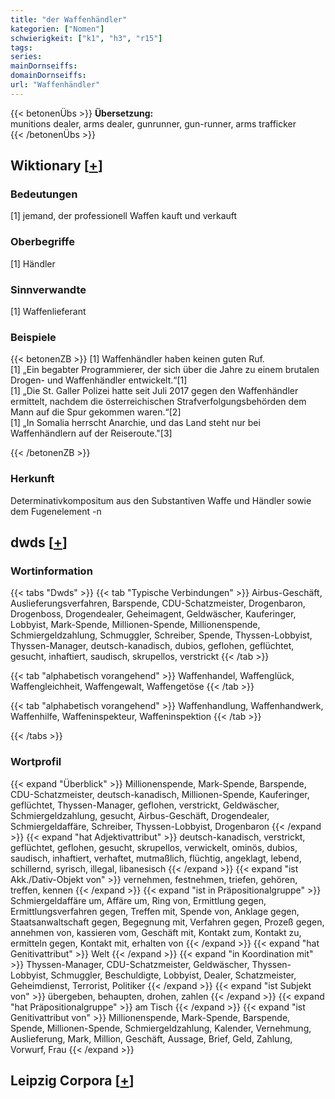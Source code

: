 ```yaml
---
title: "der Waffenhändler"
kategorien: ["Nomen"]
schwierigkeit: ["k1", "h3", "r15"]
tags:
series:
mainDornseiffs:
domainDornseiffs:
url: "Waffenhändler"
---
```


{{< betonenÜbs >}}
**Übersetzung:**  
munitions dealer, arms  dealer, gunrunner, gun-runner, arms trafficker  
{{< /betonenÜbs >}}

## Wiktionary [[+](https://de.wiktionary.org/wiki/Waffenhändler)]

### Bedeutungen
[1] jemand, der professionell Waffen kauft und verkauft  

### Oberbegriffe
[1] Händler  

### Sinnverwandte
[1] Waffenlieferant  

### Beispiele
{{< betonenZB >}}
[1] Waffenhändler haben keinen guten Ruf.  
[1] „Ein begabter Programmierer, der sich über die Jahre zu einem brutalen Drogen- und Waffenhändler entwickelt.“[1]  
[1] „Die St. Galler Polizei hatte seit Juli 2017 gegen den Waffenhändler ermittelt, nachdem die österreichischen Strafverfolgungsbehörden dem Mann auf die Spur gekommen waren.“[2]  
[1] „In Somalia herrscht Anarchie, und das Land steht nur bei Waffenhändlern auf der Reiseroute."[3]  

{{< /betonenZB >}}
### Herkunft
Determinativkompositum aus den Substantiven Waffe und Händler sowie dem Fugenelement -n  



## dwds [[+](https://www.dwds.de/wb/Waffenhändler)]

### Wortinformation
{{< tabs "Dwds" >}}
{{< tab "Typische Verbindungen" >}}
Airbus-Geschäft, Auslieferungsverfahren, Barspende, CDU-Schatzmeister, Drogenbaron, Drogenboss, Drogendealer, Geheimagent, Geldwäscher, Kauferinger, Lobbyist, Mark-Spende, Millionen-Spende, Millionenspende, Schmiergeldzahlung, Schmuggler, Schreiber, Spende, Thyssen-Lobbyist, Thyssen-Manager, deutsch-kanadisch, dubios, geflohen, geflüchtet, gesucht, inhaftiert, saudisch, skrupellos, verstrickt
{{< /tab >}}

{{< tab "alphabetisch vorangehend" >}}
Waffenhandel, Waffenglück, Waffengleichheit, Waffengewalt, Waffengetöse
{{< /tab >}}

{{< tab "alphabetisch vorangehend" >}}
Waffenhandlung, Waffenhandwerk, Waffenhilfe, Waffeninspekteur, Waffeninspektion
{{< /tab >}}

{{< /tabs >}}

### Wortprofil
{{< expand "Überblick" >}} Millionenspende, Mark-Spende, Barspende, CDU-Schatzmeister, deutsch-kanadisch, Millionen-Spende, Kauferinger, geflüchtet, Thyssen-Manager, geflohen, verstrickt, Geldwäscher, Schmiergeldzahlung, gesucht, Airbus-Geschäft, Drogendealer, Schmiergeldaffäre, Schreiber, Thyssen-Lobbyist, Drogenbaron {{< /expand >}}
{{< expand "hat Adjektivattribut" >}} deutsch-kanadisch, verstrickt, geflüchtet, geflohen, gesucht, skrupellos, verwickelt, ominös, dubios, saudisch, inhaftiert, verhaftet, mutmaßlich, flüchtig, angeklagt, lebend, schillernd, syrisch, illegal, libanesisch {{< /expand >}}
{{< expand "ist Akk./Dativ-Objekt von" >}} vernehmen, festnehmen, triefen, gehören, treffen, kennen {{< /expand >}}
{{< expand "ist in Präpositionalgruppe" >}} Schmiergeldaffäre um, Affäre um, Ring von, Ermittlung gegen, Ermittlungsverfahren gegen, Treffen mit, Spende von, Anklage gegen, Staatsanwaltschaft gegen, Begegnung mit, Verfahren gegen, Prozeß gegen, annehmen von, kassieren vom, Geschäft mit, Kontakt zum, Kontakt zu, ermitteln gegen, Kontakt mit, erhalten von {{< /expand >}}
{{< expand "hat Genitivattribut" >}} Welt {{< /expand >}}
{{< expand "in Koordination mit" >}} Thyssen-Manager, CDU-Schatzmeister, Geldwäscher, Thyssen-Lobbyist, Schmuggler, Beschuldigte, Lobbyist, Dealer, Schatzmeister, Geheimdienst, Terrorist, Politiker {{< /expand >}}
{{< expand "ist Subjekt von" >}} übergeben, behaupten, drohen, zahlen {{< /expand >}}
{{< expand "hat Präpositionalgruppe" >}} am Tisch {{< /expand >}}
{{< expand "ist Genitivattribut von" >}} Millionenspende, Mark-Spende, Barspende, Spende, Millionen-Spende, Schmiergeldzahlung, Kalender, Vernehmung, Auslieferung, Mark, Million, Geschäft, Aussage, Brief, Geld, Zahlung, Vorwurf, Frau {{< /expand >}}

## Leipzig Corpora [[+](https://corpora.uni-leipzig.de/en/res?word=Waffenhändler&corpusId=deu_newscrawl-public_2018)]

